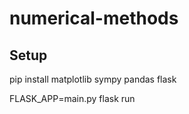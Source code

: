 # numerical-methods

## Setup

pip install matplotlib sympy pandas flask

FLASK_APP=main.py flask run
